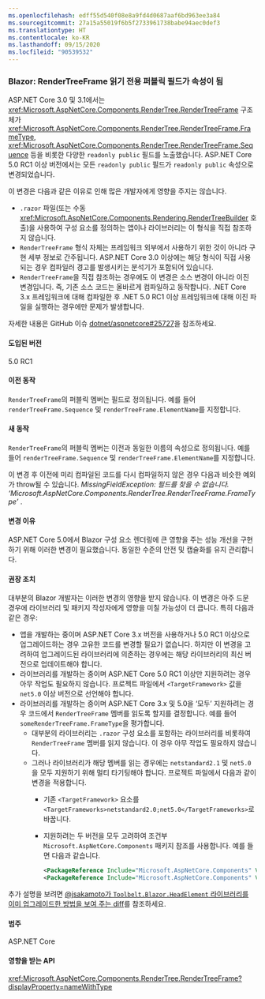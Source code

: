 ```yaml
---
ms.openlocfilehash: edff55d540f08e8a9fd4d0687aaf6bd963ee3a84
ms.sourcegitcommit: 27a15a55019f6b5f2733961738babe94aec0def3
ms.translationtype: HT
ms.contentlocale: ko-KR
ms.lasthandoff: 09/15/2020
ms.locfileid: "90539532"
---
```

### <a name="blazor-rendertreeframe-readonly-public-fields-have-become-properties"></a>Blazor: RenderTreeFrame 읽기 전용 퍼블릭 필드가 속성이 됨

ASP.NET Core 3.0 및 3.1에서는 <xref:Microsoft.AspNetCore.Components.RenderTree.RenderTreeFrame> 구조체가 <xref:Microsoft.AspNetCore.Components.RenderTree.RenderTreeFrame.FrameType>, <xref:Microsoft.AspNetCore.Components.RenderTree.RenderTreeFrame.Sequence> 등을 비롯한 다양한 `readonly public` 필드를 노출했습니다. ASP.NET Core 5.0 RC1 이상 버전에서는 모든 `readonly public` 필드가 `readonly public` 속성으로 변경되었습니다.

이 변경은 다음과 같은 이유로 인해 많은 개발자에게 영향을 주지는 않습니다.

* `.razor` 파일(또는 수동 <xref:Microsoft.AspNetCore.Components.Rendering.RenderTreeBuilder> 호출)을 사용하여 구성 요소를 정의하는 앱이나 라이브러리는 이 형식을 직접 참조하지 않습니다.
* `RenderTreeFrame` 형식 자체는 프레임워크 외부에서 사용하기 위한 것이 아니라 구현 세부 정보로 간주됩니다. ASP.NET Core 3.0 이상에는 해당 형식이 직접 사용되는 경우 컴파일러 경고를 발생시키는 분석기가 포함되어 있습니다.
* `RenderTreeFrame`을 직접 참조하는 경우에도 이 변경은 소스 변경이 아니라 이진 변경입니다. 즉, 기존 소스 코드는 올바르게 컴파일하고 동작합니다. .NET Core 3.x 프레임워크에 대해 컴파일한 후 .NET 5.0 RC1 이상 프레임워크에 대해 이진 파일을 실행하는 경우에만 문제가 발생합니다.

자세한 내용은 GitHub 이슈 [dotnet/aspnetcore#25727](https://github.com/dotnet/aspnetcore/issues/25727)을 참조하세요.

#### <a name="version-introduced"></a>도입된 버전

5.0 RC1

#### <a name="old-behavior"></a>이전 동작

`RenderTreeFrame`의 퍼블릭 멤버는 필드로 정의됩니다. 예를 들어 `renderTreeFrame.Sequence` 및 `renderTreeFrame.ElementName`를 지정합니다.

#### <a name="new-behavior"></a>새 동작

`RenderTreeFrame`의 퍼블릭 멤버는 이전과 동일한 이름의 속성으로 정의됩니다. 예를 들어 `renderTreeFrame.Sequence` 및 `renderTreeFrame.ElementName`를 지정합니다.

이 변경 후 이전에 미리 컴파일된 코드를 다시 컴파일하지 않은 경우 다음과 비슷한 예외가 throw될 수 있습니다. *MissingFieldException: 필드를 찾을 수 없습니다. ‘Microsoft.AspNetCore.Components.RenderTree.RenderTreeFrame.FrameType’* .

#### <a name="reason-for-change"></a>변경 이유

ASP.NET Core 5.0에서 Blazor 구성 요소 렌더링에 큰 영향을 주는 성능 개선을 구현하기 위해 이러한 변경이 필요했습니다. 동일한 수준의 안전 및 캡슐화를 유지 관리합니다.

#### <a name="recommended-action"></a>권장 조치

대부분의 Blazor 개발자는 이러한 변경의 영향을 받지 않습니다. 이 변경은 아주 드문 경우에 라이브러리 및 패키지 작성자에게 영향을 미칠 가능성이 더 큽니다. 특히 다음과 같은 경우:

* 앱을 개발하는 중이며 ASP.NET Core 3.x 버전을 사용하거나 5.0 RC1 이상으로 업그레이드하는 경우 고유한 코드를 변경할 필요가 없습니다. 하지만 이 변경을 고려하여 업그레이드된 라이브러리에 의존하는 경우에는 해당 라이브러리의 최신 버전으로 업데이트해야 합니다.
* 라이브러리를 개발하는 중이며 ASP.NET Core 5.0 RC1 이상만 지원하려는 경우 아무 작업도 필요하지 않습니다. 프로젝트 파일에서 `<TargetFramework>` 값을 `net5.0` 이상 버전으로 선언해야 합니다.
* 라이브러리를 개발하는 중이며 ASP.NET Core 3.x 및 5.0을 ‘모두’ 지원하려는 경우 코드에서 `RenderTreeFrame` 멤버를 읽도록 할지를 결정합니다. 예를 들어 `someRenderTreeFrame.FrameType`을 평가합니다.
  * 대부분의 라이브러리는 `.razor` 구성 요소를 포함하는 라이브러리를 비롯하여 `RenderTreeFrame` 멤버를 읽지 않습니다. 이 경우 아무 작업도 필요하지 않습니다.
  * 그러나 라이브러리가 해당 멤버를 읽는 경우에는 `netstandard2.1` 및 `net5.0`을 모두 지원하기 위해 멀티 타기팅해야 합니다. 프로젝트 파일에서 다음과 같이 변경을 적용합니다.
    * 기존 `<TargetFramework>` 요소를 `<TargetFrameworks>netstandard2.0;net5.0</TargetFrameworks>`로 바꿉니다.
    * 지원하려는 두 버전을 모두 고려하여 조건부 `Microsoft.AspNetCore.Components` 패키지 참조를 사용합니다. 예를 들면 다음과 같습니다.

        ```xml
        <PackageReference Include="Microsoft.AspNetCore.Components" Version="3.0.0" Condition="'$(TargetFramework)' == 'netstandard2.0'" />
        <PackageReference Include="Microsoft.AspNetCore.Components" Version="5.0.0-rc.1.*" Condition="'$(TargetFramework)' != 'netstandard2.0'" />
        ```

추가 설명을 보려면 [@jsakamoto가 `Toolbelt.Blazor.HeadElement` 라이브러리를 이미 업그레이드한 방법을 보여 주는 diff](https://github.com/jsakamoto/Toolbelt.Blazor.HeadElement/commit/090df430ba725f9420d412753db8104e8c32bf51)를 참조하세요.

#### <a name="category"></a>범주

ASP.NET Core

#### <a name="affected-apis"></a>영향을 받는 API

<xref:Microsoft.AspNetCore.Components.RenderTree.RenderTreeFrame?displayProperty=nameWithType>

<!--

#### Affected APIs

`T:Microsoft.AspNetCore.Components.RenderTree.RenderTreeFrame`

-->
